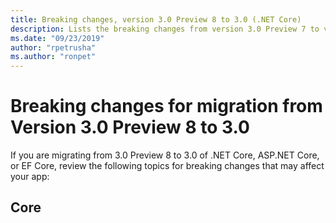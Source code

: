 ```yaml
---
title: Breaking changes, version 3.0 Preview 8 to 3.0 (.NET Core)
description: Lists the breaking changes from version 3.0 Preview 7 to version 3.0 Preview 8 of .NET Core, ASP.NET Core, and EF Core.
ms.date: "09/23/2019"
author: "rpetrusha"
ms.author: "ronpet"
---
```


# Breaking changes for migration from Version 3.0 Preview 8 to 3.0

<!-- [!INCLUDE[versionselector](~/includes/core-changes/versionselector.md)]

[!INCLUDE[introduction](../../../../includes/migration-guide/retargeting/introduction.md)] -->

If you are migrating from 3.0 Preview 8 to 3.0 of .NET Core, ASP.NET Core, or EF Core, review the following topics for breaking changes that may affect your app:

## Core

